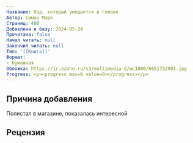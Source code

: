 ```yaml
---
Название: Код, который умещается в голове
Автор: Симан Марк
Страниц: 400
Добавлена в базу: 2024-05-24
Прочитана: false
Начал читать: null
Закончил читать: null
Тип: '[[Книга]]'
Формат:
- бумажная
Обложка: https://ir.ozone.ru/s3/multimedia-d/wc1000/6651732001.jpg
Progress: <p><progress max=0 value=0></progress></p>
---
```

## Причина добавления

Полистал в магазине, показалась интересной

## Рецензия